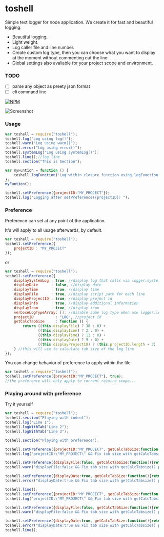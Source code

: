 # toshell
Simple text logger for node application.
We create it for fast and beautiful logging.

- Beautiful logging.
- Light weight.
- Log caller file and line number.
- Create custom log type, then you can choose what you want to display at the moment without commenting out the line.
- Global settings also avaliable for your project scope and environment.

### TODO
- [ ] parse any object as preety json format
- [ ] cli command line

[![NPM](https://nodei.co/npm/toshell.png)](https://nodei.co/npm/toshell/)

![Screenshot](https://www.dropbox.com/s/pvaqq7zhur96myz/logger-2.png?raw=1)

### Usage

```javascript
var toshell = require("toshell");
toshell.log("Log using log()");
toshell.warn("Log using warn()");
toshell.error("Log using error()");
toshell.systemLog("Log using systemLog()");
toshell.line();//log line
toshell.section("This is Section");

var myFuntion = function () {
	toshell.logFunction("Log within closure function using logFunction()");
};
myFuntion();

toshell.setPreference({projectID:"MY_PROJECT"});
toshell.log("Logging after setPreference({projectID}) ");
```

### Preference

Preference can set at any point of the application.

It's will apply to all usage afterwards, by default.

```javascript
var toshell = require("toshell");
toshell.setPreference({
	projectID : "MY_PROJECT"
});
```
or
```javascript
var toshell = require("toshell");
toshell.setPreference({
	displaySystemLog : true, //display log that calls via logger.systelLog
	displayDate      : false, //display date
	displayTime      : true, //display time
	displayFile      : true, //display script path for each line
	displayProjectID : true, //display project id
	displayInfo      : true, //display additional information
	displayIcon      : true, //display icon
	verboseLogTypeArray: [], //disable some log type when use logger.logWithType 
	projectID          : "LOG", //project id
	getCalcTabSize     : function () {
		return ((this.displayFile) ? 38 : 0) +
			   ((this.displayIcon) ? 2 : 0) +
			   ((this.displayTime) ? 11 : 0) +
			   ((this.displayDate) ? 9 : 0) +
			   ((this.displayProjectID) ? (this.projectID.length + 3) : 0);
	} //this will use to calculate tab size of the log line
});
```

You can change behavior of preference to apply within the file

```javascript
var toshell = require("toshell");
toshell.setPreference({projectID:"MY_PROJECT"}, true);
//the preference will only apply to current require scope...
```

### Playing around with preference

Try it yourself

```javascript
var toshell = require("toshell");
toshell.section("Playing with indent");
toshell.log("Line 1");
toshell.logWithTab("Line 2");
toshell.logWithTab("Line 3");

toshell.section("Playing with preference");

toshell.setPreference({projectID:"MY_PROJECT", getCalcTabSize:function(){return 50;}},true);
toshell.log("projectID:\"MY_PROJECT\" && Fix tab size with getCalcTabsize() preference");

toshell.setPreference({displayFile:false, getCalcTabSize:function(){return 50;}},true);
toshell.warn("displayFile:false && Fix tab size with getCalcTabsize() preference");

toshell.setPreference({displayDate:true, getCalcTabSize:function(){return 50;}},true);
toshell.error("displayDate:true && Fix tab size with getCalcTabsize() preference");

toshell.line();
toshell.setPreference({projectID:"MY_PROJECT", getCalcTabSize:function(){return 70;}},true);
toshell.log("projectID:\"MY_PROJECT\" && Fix tab size with getCalcTabsize() preference");

toshell.setPreference({displayFile:false, getCalcTabSize:function(){return 70;}},true);
toshell.warn("displayFile:false && Fix tab size with getCalcTabsize() preference");

toshell.setPreference({displayDate:true, getCalcTabSize:function(){return 70;}},true);
toshell.error("displayDate:true && Fix tab size with getCalcTabsize() preference");
toshell.line();
```